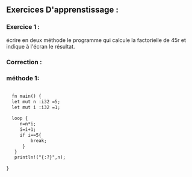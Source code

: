 ## Exercices D'apprenstissage :

### Exercice 1 :
   écrire en deux méthode le programme qui calcule la factorielle de 45r et indique à l'écran le résultat.
     


### Correction :
   
   ### méthode 1:
    
 ```markdown
    
   fn main() {
   let mut n :i32 =5;
   let mut i :i32 =1;
  
   loop {
      n=n*i;
      i=i+1;
      if i==5{
          break;
       }
    }
    println!("{:?}",n);
    
}
```
     
